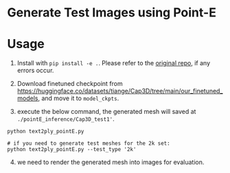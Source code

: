 # Generate Test Images using Point-E 

# Usage

1. Install with `pip install -e .`. Please refer to the [original repo](https://github.com/openai/point-e), if any errors occur.

2. Download finetuned checkpoint from https://huggingface.co/datasets/tiange/Cap3D/tree/main/our_finetuned_models, and move it to `model_ckpts`.

3. execute the below command, the generated mesh will saved at `./pointE_inference/Cap3D_test1'`.
```
python text2ply_pointE.py

# if you need to generate test meshes for the 2k set:
python text2ply_pointE.py --test_type '2k'
```

4. we need to render the generated mesh into images for evaluation.
